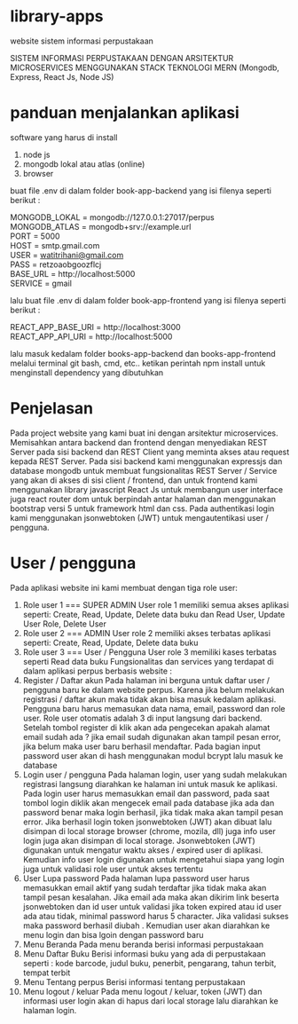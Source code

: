 # library-apps

website sistem informasi perpustakaan

SISTEM INFORMASI PERPUSTAKAAN DENGAN ARSITEKTUR MICROSERVICES MENGGUNAKAN STACK TEKNOLOGI MERN (Mongodb, Express, React Js, Node JS)

# panduan menjalankan aplikasi

software yang harus di install

1. node js
2. mongodb lokal atau atlas (online)
3. browser

buat file .env di dalam folder book-app-backend yang isi filenya seperti berikut :

MONGODB_LOKAL = mongodb://127.0.0.1:27017/perpus <br/>
MONGODB_ATLAS = mongodb+srv://example.url <br/>
PORT = 5000 <br/>
HOST = smtp.gmail.com <br/>
USER = watitrihani@gmail.com <br/>
PASS = retzoaobgoozflcj <br/>
BASE_URL = http://localhost:5000 <br/>
SERVICE = gmail <br/>

lalu buat file .env di dalam folder book-app-frontend yang isi filenya seperti berikut :

REACT_APP_BASE_URI = http://localhost:3000 <br>
REACT_APP_API_URI = http://localhost:5000 <br>

lalu masuk kedalam folder books-app-backend dan books-app-frontend melalui terminal git bash, cmd, etc.. ketikan perintah npm install untuk menginstall dependency yang dibutuhkan

# Penjelasan

Pada project website yang kami buat ini dengan arsitektur microservices. Memisahkan antara backend dan frontend dengan menyediakan REST Server pada sisi backend dan REST Client yang meminta akses atau request kepada REST Server. Pada sisi backend kami menggunakan expressjs dan database mongodb untuk membuat fungsionalitas REST Server / Service yang akan di akses di sisi client / frontend, dan untuk frontend kami menggunakan library javascript React Js untuk membangun user interface juga react router dom untuk berpindah antar halaman dan menggunakan bootstrap versi 5 untuk framework html dan css. Pada authentikasi login kami menggunakan jsonwebtoken (JWT) untuk mengautentikasi user / pengguna.

# User / pengguna

Pada aplikasi website ini kami membuat dengan tiga role user:

1. Role user 1 === SUPER ADMIN
   User role 1 memiliki semua akses aplikasi seperti: Create, Read, Update, Delete data buku dan Read User, Update User Role, Delete User
2. Role user 2 === ADMIN
   User role 2 memiliki akses terbatas aplikasi seperti: Create, Read, Update, Delete data buku
3. Role user 3 === User / Pengguna
   User role 3 memiliki kases terbatas seperti Read data buku
   Fungsionalitas dan services yang terdapat di dalam aplikasi perpus berbasis website :
4. Register / Daftar akun
   Pada halaman ini berguna untuk daftar user / pengguna baru ke dalam website perpus. Karena jika belum melakukan registrasi / daftar akun maka tidak akan bisa masuk kedalam aplikasi. Pengguna baru harus memasukan data nama, email, password dan role user. Role user otomatis adalah 3 di input langsung dari backend. Setelah tombol register di klik akan ada pengecekan apakah alamat email sudah ada ? jika email sudah digunakan akan tampil pesan error, jika belum maka user baru berhasil mendaftar. Pada bagian input password user akan di hash menggunakan modul bcrypt lalu masuk ke database
5. Login user / pengguna
   Pada halaman login, user yang sudah melakukan registrasi langsung diarahkan ke halaman ini untuk masuk ke aplikasi. Pada login user harus memasukkan email dan password, pada saat tombol login diklik akan mengecek email pada database jika ada dan password benar maka login berhasil, jika tidak maka akan tampil pesan error. Jika berhasil login token jsonwebtoken (JWT) akan dibuat lalu disimpan di local storage browser (chrome, mozila, dll) juga info user login juga akan disimpan di local storage. Jsonwebtoken (JWT) digunakan untuk mengatur waktu akses / expired user di aplikasi. Kemudian info user login digunakan untuk mengetahui siapa yang login juga untuk validasi role user untuk akses tertentu
6. User Lupa password
   Pada halaman lupa password user harus memasukkan email aktif yang sudah terdaftar jika tidak maka akan tampil pesan kesalahan. Jika email ada maka akan dikirim link beserta jsonwebtoken dan id user untuk validasi jika token expired atau id user ada atau tidak, minimal password harus 5 character. Jika validasi sukses maka password berhasil diubah . Kemudian user akan diarahkan ke menu login dan bisa lgoin dengan password baru
7. Menu Beranda
   Pada menu beranda berisi informasi perpustakaan
8. Menu Daftar Buku
   Berisi informasi buku yang ada di perpustakaan seperti : kode barcode, judul buku, penerbit, pengarang, tahun terbit, tempat terbit
9. Menu Tentang perpus
   Berisi informasi tentang perpustakaan
10. Menu logout / keluar
    Pada menu logout / keluar, token (JWT) dan informasi user login akan di hapus dari local storage lalu diarahkan ke halaman login.
